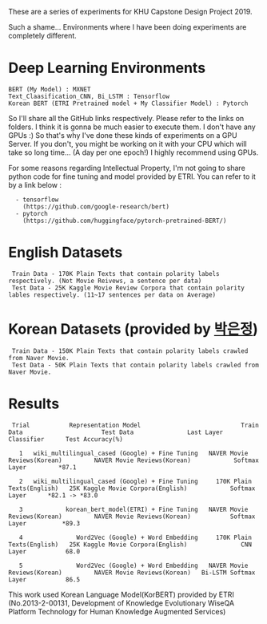 These are a series of experiments for KHU Capstone Design Project 2019.

Such a shame... Environments where I have been doing experiments are completely different. 

# Deep Learning Environments
    
    BERT (My Model) : MXNET
    Text_Claasification_CNN, Bi_LSTM : Tensorflow 
    Korean BERT (ETRI Pretrained model + My Classifier Model) : Pytorch
    

So I'll share all the GitHub links respectively. Please refer to the links on folders. I think it is gonna be much easier to execute them.
I don't have any GPUs :) So that's why I've done these kinds of experiments on a GPU Server. If you don't, you might be working on it with your CPU which will take so long time... (A day per one epoch!) I highly recommend using GPUs.

For some reasons regarding Intellectual Property, I'm not going to share python code for fine tuning and model provided by ETRI. You can refer to it by a link below :  
      
      - tensorflow
	    (https://github.com/google-research/bert)
      - pytorch
	    (https://github.com/huggingface/pytorch-pretrained-BERT/)

# English Datasets
    
     Train Data - 170K Plain Texts that contain polarity labels respectively. (Not Movie Reivews, a sentence per data)
     Test Data - 25K Kaggle Movie Review Corpora that contain polarity lables respectively. (11~17 sentences per data on Average)

# Korean Datasets (provided by [**박은정**](https://github.com/e9t/nsmc))

     Train Data - 150K Plain Texts that contain polarity labels crawled from Naver Movie.
     Test Data - 50K Plain Texts that contain polarity labels crawled from Naver Movie.
 	 
# Results

     Trial 	         Representation Model	                         Train Data	                     Test Data	             Last Layer Classifier	    Test Accuracy(%) 
     
       1   wiki_multilingual_cased (Google) + Fine Tuning	NAVER Movie Reviews(Korean)	        NAVER Movie Reviews(Korean)	           Softmax Layer	     *87.1
        
       2   wiki_multilingual_cased (Google) + Fine Tuning	  170K Plain Texts(English)	  25K Kaggle Movie Corpora(English)	           Softmax Layer	  *82.1 -> *83.0	
       
       3            korean_bert_model(ETRI) + Fine Tuning   NAVER Movie Reviews(Korean)	        NAVER Movie Reviews(Korean)	          Softmax Layer	         *89.3
        
       4	           Word2Vec (Google) + Word Embedding	  170K Plain Texts(English)	  25K Kaggle Movie Corpora(English)	              CNN Layer	          68.0
        
       5	           Word2Vec (Google) + Word Embedding	NAVER Movie Reviews(Korean)	        NAVER Movie Reviews(Korean)   Bi-LSTM Softmax Layer	          86.5
					

This work used Korean Language Model(KorBERT) provided by ETRI (No.2013-2-00131, Development of Knowledge Evolutionary WiseQA Platform Technology for Human Knowledge Augmented Services)
